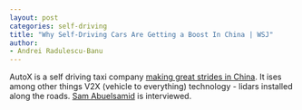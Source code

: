 ```yaml
---
layout: post
categories: self-driving
title: "Why Self-Driving Cars Are Getting a Boost In China | WSJ"
author:
- Andrei Radulescu-Banu
---
```

AutoX is a self driving taxi company [making great strides in China](https://www.youtube.com/watch?v=XZuH9AXgyIE). It ises among other things V2X (vehicle to everything) technology - lidars installed along the roads. [Sam Abuelsamid](https://www.forbes.com/sites/samabuelsamid/?sh=59d9b1d81470) is interviewed.